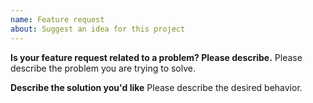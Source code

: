 ```yaml
---
name: Feature request
about: Suggest an idea for this project
---
```


<!--
Thank you for suggesting an idea to make the Dragonchain Node SDK better.

Please fill in as much of the template below as you're able.
-->

**Is your feature request related to a problem? Please describe.**
Please describe the problem you are trying to solve.

**Describe the solution you'd like**
Please describe the desired behavior.
